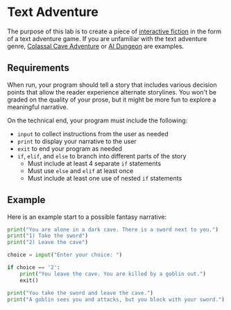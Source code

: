 Text Adventure
==============

The purpose of this lab is to create a piece of [interactive fiction](https://en.wikipedia.org/wiki/Interactive_fiction) in the form of a text adventure game. If you are unfamiliar with the text adventure genre, [Colassal Cave Adventure](https://rickadams.org/adventure/advent/) or [AI Dungeon](https://play.aidungeon.io/main/newGame) are examples.

Requirements
------------

When run, your program should tell a story that includes various decision points that allow the reader experience alternate storylines. You won't be graded on the quality of your prose, but it might be more fun to explore a meaningful narrative.

On the technical end, your program must include the following:

- `input` to collect instructions from the user as needed
- `print` to display your narrative to the user
- `exit` to end your program as needed
- `if`, `elif`, and `else` to branch into different parts of the story
    - Must include at least 4 separate `if` statements
    - Must use `else` and `elif` at least once
    - Must include at least one use of nested `if` statements

Example
-------

Here is an example start to a possible fantasy narrative:

```python
print("You are alone in a dark cave. There is a sword next to you.")
print("1) Take the sword")
print("2) Leave the cave")

choice = input("Enter your choice: ")

if choice == '2':
    print("You leave the cave. You are killed by a goblin out.")
    exit()

print("You take the sword and leave the cave.")
print("A goblin sees you and attacks, but you block with your sword.")
```
